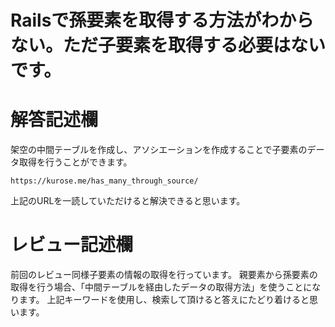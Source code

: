 # Railsで孫要素を取得する方法がわからない。ただ子要素を取得する必要はないです。
# 解答記述欄
架空の中間テーブルを作成し、アソシエーションを作成することで子要素のデータ取得を行うことができます。

```
https://kurose.me/has_many_through_source/
```
上記のURLを一読していただけると解決できると思います。


# レビュー記述欄
前回のレビュー同様子要素の情報の取得を行っています。
親要素から孫要素の取得を行う場合、「中間テーブルを経由したデータの取得方法」を使うことになります。
上記キーワードを使用し、検索して頂けると答えにたどり着けると思います。
